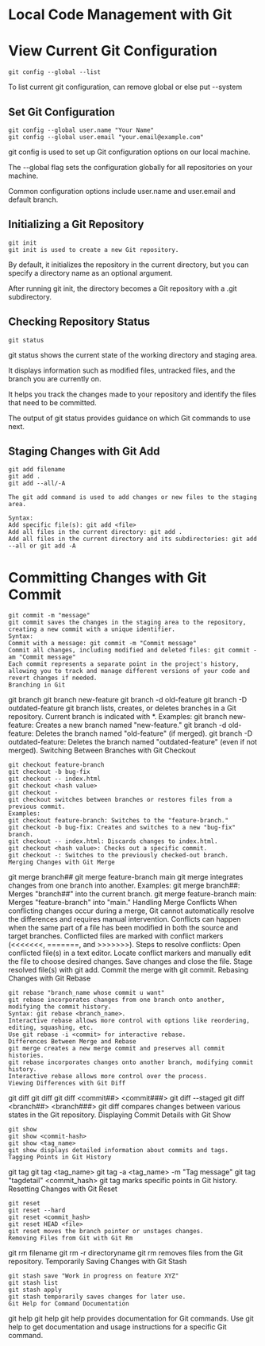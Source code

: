 # **Local Code Management with Git**

# View Current Git Configuration

```
git config --global --list
```
To list current git configuration, can remove global or else put --system


## Set Git Configuration

```
git config --global user.name "Your Name"
git config --global user.email "your.email@example.com"
```

git config is used to set up Git configuration options on our local machine.

The --global flag sets the configuration globally for all repositories on your machine.

Common configuration options include user.name and user.email and default branch.

## Initializing a Git Repository

```
git init
git init is used to create a new Git repository.
```
By default, it initializes the repository in the current directory, but you can specify a directory name as an optional argument.

After running git init, the directory becomes a Git repository with a .git subdirectory.

## Checking Repository Status

```
git status
```

git status shows the current state of the working directory and staging area.

It displays information such as modified files, untracked files, and the branch you are currently on.

It helps you track the changes made to your repository and identify the files that need to be committed.

The output of git status provides guidance on which Git commands to use next.

## Staging Changes with Git Add

```
git add filename
git add .
git add --all/-A
```
    The git add command is used to add changes or new files to the staging area.

    Syntax:
    Add specific file(s): git add <file>
    Add all files in the current directory: git add .
    Add all files in the current directory and its subdirectories: git add --all or git add -A

# Committing Changes with Git Commit

```
git commit -m "message"
git commit saves the changes in the staging area to the repository, creating a new commit with a unique identifier.
Syntax:
Commit with a message: git commit -m "Commit message"
Commit all changes, including modified and deleted files: git commit -am "Commit message"
Each commit represents a separate point in the project's history, allowing you to track and manage different versions of your code and revert changes if needed.
Branching in Git

```
git branch
git branch new-feature
git branch -d old-feature
git branch -D outdated-feature
git branch lists, creates, or deletes branches in a Git repository.
Current branch is indicated with *.
Examples:
git branch new-feature: Creates a new branch named "new-feature."
git branch -d old-feature: Deletes the branch named "old-feature" (if merged).
git branch -D outdated-feature: Deletes the branch named "outdated-feature" (even if not merged).
Switching Between Branches with Git Checkout

```
git checkout feature-branch
git checkout -b bug-fix
git checkout -- index.html
git checkout <hash value>
git checkout -
git checkout switches between branches or restores files from a previous commit.
Examples:
git checkout feature-branch: Switches to the "feature-branch."
git checkout -b bug-fix: Creates and switches to a new "bug-fix" branch.
git checkout -- index.html: Discards changes to index.html.
git checkout <hash value>: Checks out a specific commit.
git checkout -: Switches to the previously checked-out branch.
Merging Changes with Git Merge

```
git merge branch##
git merge feature-branch main
git merge integrates changes from one branch into another.
Examples:
git merge branch##: Merges "branch##" into the current branch.
git merge feature-branch main: Merges "feature-branch" into "main."
Handling Merge Conflicts
When conflicting changes occur during a merge, Git cannot automatically resolve the differences and requires manual intervention.
Conflicts can happen when the same part of a file has been modified in both the source and target branches.
Conflicted files are marked with conflict markers (<<<<<<<, =======, and >>>>>>>).
Steps to resolve conflicts:
Open conflicted file(s) in a text editor.
Locate conflict markers and manually edit the file to choose desired changes.
Save changes and close the file.
Stage resolved file(s) with git add.
Commit the merge with git commit.
Rebasing Changes with Git Rebase

```
git rebase "branch_name whose commit u want"
git rebase incorporates changes from one branch onto another, modifying the commit history.
Syntax: git rebase <branch_name>.
Interactive rebase allows more control with options like reordering, editing, squashing, etc.
Use git rebase -i <commit> for interactive rebase.
Differences Between Merge and Rebase
git merge creates a new merge commit and preserves all commit histories.
git rebase incorporates changes onto another branch, modifying commit history.
Interactive rebase allows more control over the process.
Viewing Differences with Git Diff

```
git diff
git diff <commit>
git diff <commit##> <commit###>
git diff --staged
git diff <branch##> <branch###>
git diff compares changes between various states in the Git repository.
Displaying Commit Details with Git Show

```
git show
git show <commit-hash>
git show <tag_name>
git show displays detailed information about commits and tags.
Tagging Points in Git History

```
git tag
git tag <tag_name>
git tag -a <tag_name> -m "Tag message"
git tag "tagdetail" <commit_hash>
git tag marks specific points in Git history.
Resetting Changes with Git Reset

```
git reset
git reset --hard
git reset <commit_hash>
git reset HEAD <file>
git reset moves the branch pointer or unstages changes.
Removing Files from Git with Git Rm

```
git rm filename
git rm -r directoryname
git rm removes files from the Git repository.
Temporarily Saving Changes with Git Stash

```
git stash save "Work in progress on feature XYZ"
git stash list
git stash apply
git stash temporarily saves changes for later use.
Git Help for Command Documentation

```
git help
git help <command>
git help provides documentation for Git commands.
Use git help <command> to get documentation and usage instructions for a specific Git command.
